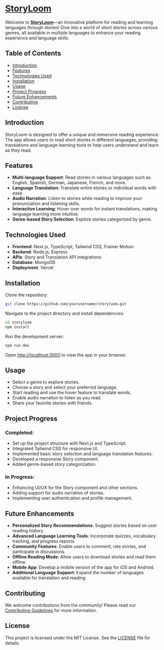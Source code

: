
# [StoryLoom](https://storyloom.in)

Welcome to **[StoryLoom](https://storyloom.in)**—an innovative platform for reading and learning languages through stories! Dive into a world of short stories across various genres, all available in multiple languages to enhance your reading experience and language skills.

## Table of Contents

- [Introduction](#introduction)
- [Features](#features)
- [Technologies Used](#technologies-used)
- [Installation](#installation)
- [Usage](#usage)
- [Project Progress](#project-progress)
- [Future Enhancements](#future-enhancements)
- [Contributing](#contributing)
- [License](#license)

## Introduction

StoryLoom is designed to offer a unique and immersive reading experience. The app allows users to read short stories in different languages, providing translations and language learning tools to help users understand and learn as they read.

## Features

- **Multi-language Support**: Read stories in various languages such as English, Spanish, German, Japanese, French, and more.
- **Language Translation**: Translate entire stories or individual words with ease.
- **Audio Narration**: Listen to stories while reading to improve your pronunciation and listening skills.
- **Interactive Learning**: Hover over words for instant translations, making language learning more intuitive.
- **Genre-based Story Selection**: Explore stories categorized by genre.

## Technologies Used

- **Frontend**: Next.js, TypeScript, Tailwind CSS, Framer Motion
- **Backend**: Node.js, Express
- **APIs**: Story and Translation API integrations
- **Database**: MongoDB
- **Deployment**: Vercel

## Installation

Clone the repository:

```bash
git clone https://github.com/yourusername/storyloom.git
```

Navigate to the project directory and install dependencies:

```bash
cd storyloom
npm install
```

Run the development server:

```bash
npm run dev
```

Open [http://localhost:3000](http://localhost:3000) to view the app in your browser.

## Usage

- Select a genre to explore stories.
- Choose a story and select your preferred language.
- Start reading and use the hover feature to translate words.
- Enable audio narration to listen as you read.
- Share your favorite stories with friends.

## Project Progress

### Completed:

- Set up the project structure with Next.js and TypeScript.
- Integrated Tailwind CSS for responsive UI.
- Implemented basic story selection and language translation features.
- Developed a responsive Story component.
- Added genre-based story categorization.

### In Progress:

- Enhancing UI/UX for the Story component and other sections.
- Adding support for audio narration of stories.
- Implementing user authentication and profile management.

## Future Enhancements

- **Personalized Story Recommendations**: Suggest stories based on user reading history.
- **Advanced Language Learning Tools**: Incorporate quizzes, vocabulary tracking, and progress reports.
- **Community Features**: Enable users to comment, rate stories, and participate in discussions.
- **Offline Reading Mode**: Allow users to download stories and read them offline.
- **Mobile App**: Develop a mobile version of the app for iOS and Android.
- **Additional Language Support**: Expand the number of languages available for translation and reading.

## Contributing

We welcome contributions from the community! Please read our [Contributing Guidelines](CONTRIBUTING.md) for more information.

## License

This project is licensed under the MIT License. See the [LICENSE](LICENSE) file for details.

